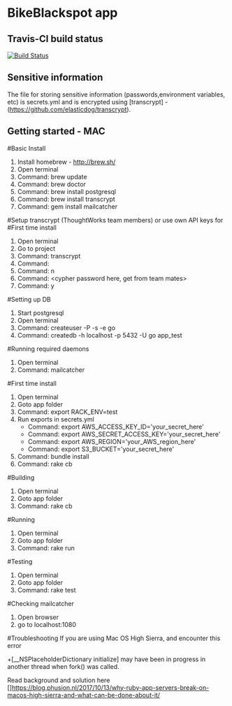 # BikeBlackspot app

## Travis-CI build status
[![Build Status](https://travis-ci.org/changamire/bike-black-spot.svg?branch=master)](https://travis-ci.org/changamire/bike-black-spot)

## Sensitive information
The file for storing sensitive information (passwords,environment variables, etc) is secrets.yml and is encrypted using [transcrypt] - (https://github.com/elasticdog/transcrypt).

## Getting started - MAC
#Basic Install
1. Install homebrew - http://brew.sh/
2. Open terminal
3. Command: brew update
4. Command: brew doctor
5. Command: brew install postgresql
6. Command: brew install transcrypt
7. Command: gem install mailcatcher

#Setup transcrypt (ThoughtWorks team members) or use own API keys for #First time install
1. Open terminal
2. Go to project
3. Command: transcrypt
4. Command: <enter>
5. Command: n <enter>
6. Command: <cypher password here, get from team mates>
7. Command: y <enter>

#Setting up DB
1. Start postgresql
2. Open terminal
3. Command: createuser -P -s -e go
4. Command: createdb -h localhost -p 5432 -U go app_test

#Running required daemons
1. Open terminal
2. Command: mailcatcher

#First time install
1. Open terminal
2. Goto app folder
3. Command: export RACK_ENV=test
4. Run exports in secrets.yml
    - Command: export AWS_ACCESS_KEY_ID='your_secret_here'
    - Command: export AWS_SECRET_ACCESS_KEY='your_secret_here'
    - Command: export AWS_REGION='your_AWS_region_here'
    - Command: export S3_BUCKET='your_secret_here'
5. Command: bundle install
6. Command: rake cb

#Building
1. Open terminal
2. Goto app folder
3. Command: rake cb

#Running
1. Open terminal
2. Goto app folder
3. Command: rake run

#Testing
1. Open terminal
2. Goto app folder
3. Command: rake test

#Checking mailcatcher
1. Open browser
2. go to localhost:1080

#Troubleshooting
If you are using Mac OS High Sierra, and encounter this error

 +[__NSPlaceholderDictionary initialize] may have been in progress in another thread when fork() was called.
 
Read background and solution here []https://blog.phusion.nl/2017/10/13/why-ruby-app-servers-break-on-macos-high-sierra-and-what-can-be-done-about-it/ 
